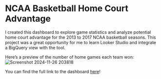 # NCAA Basketball Home Court Advantage
I created this dashboard to explore game statistics and analyze potential home court advantage for the 2013 to 2017 NCAA basketball seasons. This project was a great opportunity for me to learn Looker Studio and integrate a BigQuery view with the tool.

Here’s a preview of the number of home games each team won:
![Screenshot 2024-11-26 203818](https://github.com/user-attachments/assets/98843975-3e67-456f-ae58-c1e99224e608)

You can find the full link to the dashboard [here](https://lookerstudio.google.com/reporting/7fff0c47-4cbf-4835-909c-eb41dfc1b808/page/p_b8ajoouxmd)!
